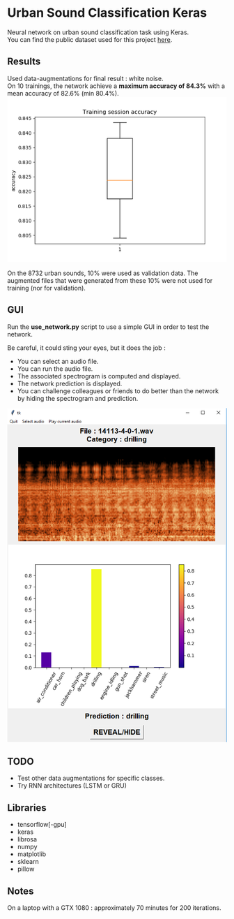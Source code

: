 # Urban Sound Classification Keras  

Neural network on urban sound classification task using Keras.  
You can find the public dataset used for this project [here](https://urbansounddataset.weebly.com/).  

## Results
Used data-augmentations for final result : white noise.  
On 10 trainings, the network achieve a **maximum accuracy of 84.3%** with a mean accuracy of 82.6% (min 80.4%).  
![training](images/min80.4-max84.3-mean82.6.png)

On the 8732 urban sounds, 10% were used as validation data. The augmented files that were generated from these 10% were
 not used for training (nor for validation).
 
 ## GUI
 
 Run the **use_network.py** script to use a simple GUI in order to test the network.
 
 Be careful, it could sting your eyes, but it does the job :
 - You can select an audio file.
 - You can run the audio file.
 - The associated spectrogram is computed and displayed.
 - The network prediction is displayed.
 - You can challenge colleagues or friends to do better than the network by hiding the spectrogram and prediction.
 
 ![GUI](images/GUI.PNG)
 
 ## TODO
 - Test other data augmentations for specific classes.
 - Try RNN architectures (LSTM or GRU)

## Libraries
- tensorflow[-gpu]
- keras
- librosa
- numpy
- matplotlib
- sklearn
- pillow

## Notes

On a laptop with a GTX 1080 : approximately 70 minutes for 200 iterations.